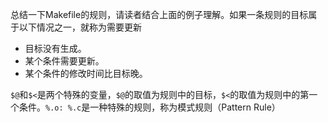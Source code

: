 总结一下Makefile的规则，请读者结合上面的例子理解。如果一条规则的目标属于以下情况之一，就称为需要更新
* 目标没有生成。
* 某个条件需要更新。
* 某个条件的修改时间比目标晚。

`$@`和`$<`是两个特殊的变量，`$@`的取值为规则中的目标，`$<`的取值为规则中的第一个条件。`%.o: %.c`是一种特殊的规则，称为模式规则（Pattern Rule）